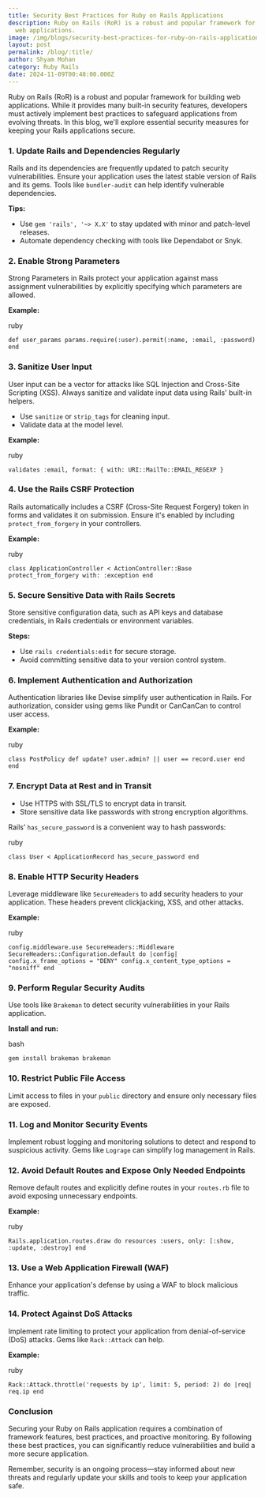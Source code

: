 ```yaml
---
title: Security Best Practices for Ruby on Rails Applications
description: Ruby on Rails (RoR) is a robust and popular framework for building
  web applications.
image: /img/blogs/security-best-practices-for-ruby-on-rails-applications.webp
layout: post
permalink: /blog/:title/
author: Shyam Mohan
category: Ruby Rails
date: 2024-11-09T00:48:00.000Z
---
```

Ruby on Rails (RoR) is a robust and popular framework for building web applications. While it provides many built-in security features, developers must actively implement best practices to safeguard applications from evolving threats. In this blog, we'll explore essential security measures for keeping your Rails applications secure.


### 1. **Update Rails and Dependencies Regularly**

Rails and its dependencies are frequently updated to patch security vulnerabilities. Ensure your application uses the latest stable version of Rails and its gems. Tools like `bundler-audit` can help identify vulnerable dependencies.

**Tips:**

-   Use `gem 'rails', '~> X.X'` to stay updated with minor and patch-level releases.
-   Automate dependency checking with tools like Dependabot or Snyk.


### 2. **Enable Strong Parameters**

Strong Parameters in Rails protect your application against mass assignment vulnerabilities by explicitly specifying which parameters are allowed.

**Example:**

ruby



`def user_params
  params.require(:user).permit(:name, :email, :password)
end` 


### 3. **Sanitize User Input**

User input can be a vector for attacks like SQL Injection and Cross-Site Scripting (XSS). Always sanitize and validate input data using Rails' built-in helpers.

-   Use `sanitize` or `strip_tags` for cleaning input.
-   Validate data at the model level.

**Example:**

ruby



`validates :email, format: { with: URI::MailTo::EMAIL_REGEXP }` 


### 4. **Use the Rails CSRF Protection**

Rails automatically includes a CSRF (Cross-Site Request Forgery) token in forms and validates it on submission. Ensure it's enabled by including `protect_from_forgery` in your controllers.

**Example:**

ruby



`class ApplicationController < ActionController::Base
  protect_from_forgery with: :exception
end` 


### 5. **Secure Sensitive Data with Rails Secrets**

Store sensitive configuration data, such as API keys and database credentials, in Rails credentials or environment variables.

**Steps:**

-   Use `rails credentials:edit` for secure storage.
-   Avoid committing sensitive data to your version control system.


### 6. **Implement Authentication and Authorization**

Authentication libraries like Devise simplify user authentication in Rails. For authorization, consider using gems like Pundit or CanCanCan to control user access.

**Example:**

ruby



`class PostPolicy
  def update?
    user.admin? || user == record.user
  end
end` 


### 7. **Encrypt Data at Rest and in Transit**

-   Use HTTPS with SSL/TLS to encrypt data in transit.
-   Store sensitive data like passwords with strong encryption algorithms.

Rails’ `has_secure_password` is a convenient way to hash passwords:

ruby


`class User < ApplicationRecord
  has_secure_password
end` 


### 8. **Enable HTTP Security Headers**

Leverage middleware like `SecureHeaders` to add security headers to your application. These headers prevent clickjacking, XSS, and other attacks.

**Example:**

ruby



`config.middleware.use SecureHeaders::Middleware
SecureHeaders::Configuration.default do |config|
  config.x_frame_options = "DENY"
  config.x_content_type_options = "nosniff"
end` 


### 9. **Perform Regular Security Audits**

Use tools like `Brakeman` to detect security vulnerabilities in your Rails application.

**Install and run:**

bash



`gem install brakeman
brakeman` 


### 10. **Restrict Public File Access**

Limit access to files in your `public` directory and ensure only necessary files are exposed.


### 11. **Log and Monitor Security Events**

Implement robust logging and monitoring solutions to detect and respond to suspicious activity. Gems like `Lograge` can simplify log management in Rails.


### 12. **Avoid Default Routes and Expose Only Needed Endpoints**

Remove default routes and explicitly define routes in your `routes.rb` file to avoid exposing unnecessary endpoints.

**Example:**

ruby



`Rails.application.routes.draw do
  resources :users, only: [:show, :update, :destroy]
end` 



### 13. **Use a Web Application Firewall (WAF)**

Enhance your application's defense by using a WAF to block malicious traffic.


### 14. **Protect Against DoS Attacks**

Implement rate limiting to protect your application from denial-of-service (DoS) attacks. Gems like `Rack::Attack` can help.

**Example:**

ruby



`Rack::Attack.throttle('requests by ip', limit: 5, period: 2) do |req|
  req.ip
end` 


### Conclusion

Securing your Ruby on Rails application requires a combination of framework features, best practices, and proactive monitoring. By following these best practices, you can significantly reduce vulnerabilities and build a more secure application.

Remember, security is an ongoing process—stay informed about new threats and regularly update your skills and tools to keep your application safe.
